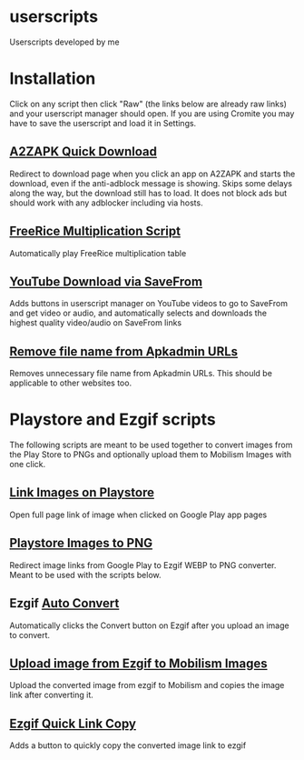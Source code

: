 #  userscripts
Userscripts developed by me

# Installation
Click on any script then click "Raw" (the links below are already raw links) and your userscript manager should open. If you are using Cromite you may have to save the userscript and load it in Settings.

##  [A2ZAPK Quick Download](https://github.com/fxolan/userscripts/raw/main/A2ZAPK-quick-download.user.js)
Redirect to download page when you click an app on A2ZAPK and starts the download, even if the anti-adblock message is showing.
Skips some delays along the way, but the download still has to load.
It does not block ads but should work with any adblocker including via hosts.

##  [FreeRice Multiplication Script](https://github.com/fxolan/userscripts/raw/main/freerice-auto-script.user.js)
Automatically play FreeRice multiplication table

##  [YouTube Download via SaveFrom](https://github.com/fxolan/userscripts/raw/main/yt-download-via-savefrom.user.js)
Adds buttons in userscript manager on YouTube videos to go to SaveFrom and get video or audio, and automatically selects and downloads the highest quality video/audio on SaveFrom links

##  [Remove file name from Apkadmin URLs](https://github.com/fxolan/userscripts/raw/main/remove-apkadmin-file-name.user.js)
 Removes unnecessary file name from Apkadmin URLs. This should be applicable to other websites too.


# Playstore and Ezgif scripts
The following scripts are meant to be used together to convert images from the Play Store to PNGs and optionally upload them to Mobilism Images with one click.

##  [Link Images on Playstore](https://github.com/fxolan/userscripts/raw/main/link-playstore-images.user.js)
Open full page link of image when clicked on Google Play app pages

##  [Playstore Images to PNG](https://github.com/fxolan/userscripts/raw/main/playstore-images-to-png.user.js)
Redirect image links from Google Play to Ezgif WEBP to PNG converter. Meant to be used with the scripts below.

##  Ezgif [Auto Convert](https://github.com/fxolan/userscripts/raw/main/ezgif-auto-convert.user.js)
Automatically clicks the Convert button on Ezgif after you upload an image to convert.

##  [Upload image from Ezgif to Mobilism Images](https://github.com/fxolan/userscripts/raw/main/upload-from-ezgif-to-mobilism.user.js)
Upload the converted image from ezgif to Mobilism and copies the image link after converting it.

##  [Ezgif Quick Link Copy](https://github.com/fxolan/userscripts/raw/main/ezgif-quick-link-copy.user.js)
Adds a button to quickly copy the converted image link to ezgif
